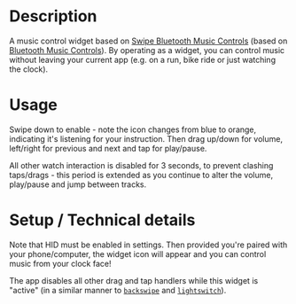 # Description

A music control widget based on [Swipe Bluetooth Music Controls] (based on [Bluetooth Music Controls]).
By operating as a widget, you can control music without leaving your current app (e.g. on a run, bike ride or just watching the clock).


[Swipe Bluetooth Music Controls]: https://github.com/espruino/BangleApps/tree/master/apps/hidmsicswipe
[Bluetooth Music Controls]: https://github.com/espruino/BangleApps/tree/master/apps/hidmsic

# Usage

Swipe down to enable - note the icon changes from blue to orange, indicating it's listening for your instruction. Then drag up/down for volume, left/right for previous and next and tap for play/pause.

All other watch interaction is disabled for 3 seconds, to prevent clashing taps/drags - this period is extended as you continue to alter the volume, play/pause and jump between tracks.


# Setup / Technical details

Note that HID must be enabled in settings. Then provided you're paired with your phone/computer, the widget icon will appear and you can control music from your clock face!

The app disables all other drag and tap handlers while this widget is "active" (in a similar manner to [`backswipe`](https://github.com/espruino/BangleApps/pull/2524#issuecomment-1406230564) and [`lightswitch`](https://github.com/espruino/Espruino/issues/2151#issuecomment-1042423211)).
